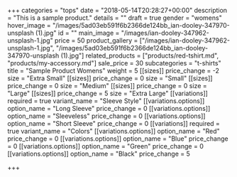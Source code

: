 +++
categories = "tops"
date = "2018-05-14T20:28:27+00:00"
description = "This is a sample product."
details = ""
draft = true
gender = "womens"
hover_image = "/images/5ad03eb591f6b2366de124bb_ian-dooley-347970-unsplash (1).jpg"
id = ""
main_image = "/images/ian-dooley-347962-unsplash-1.jpg"
price = 50
product_gallery = ["/images/ian-dooley-347962-unsplash-1.jpg", "/images/5ad03eb591f6b2366de124bb_ian-dooley-347970-unsplash (1).jpg"]
related_products = ["products/red-tshirt.md", "products/my-accessory.md"]
sale_price = 30
subcategories = "t-shirts"
title = "Sample Product Womens"
weight = 5
[[sizes]]
price_change = -2
size = "Extra Small"
[[sizes]]
price_change = 0
size = "Small"
[[sizes]]
price_change = 0
size = "Medium"
[[sizes]]
price_change = 0
size = "Large"
[[sizes]]
price_change = 5
size = "Extra Large"
[[variations]]
required = true
variant_name = "Sleeve Style"
[[variations.options]]
option_name = "Long Sleeve"
price_change = 0
[[variations.options]]
option_name = "Sleeveless"
price_change = 0
[[variations.options]]
option_name = "Short Sleeve"
price_change = 0
[[variations]]
required = true
variant_name = "Colors"
[[variations.options]]
option_name = "Red"
price_change = 0
[[variations.options]]
option_name = "Blue"
price_change = 0
[[variations.options]]
option_name = "Green"
price_change = 0
[[variations.options]]
option_name = "Black"
price_change = 5

+++
